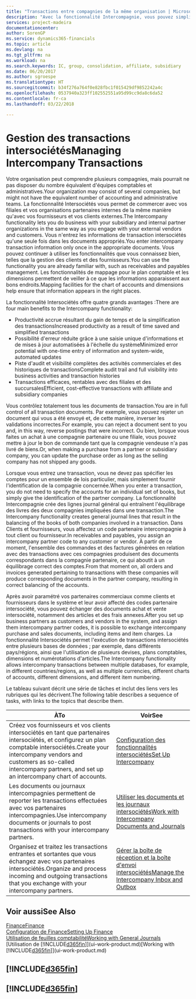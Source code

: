 ```yaml
---
title: "Transactions entre compagnies de la même organisation | Microsoft Docs"
description: "Avec la fonctionnalité Intercompagnie, vous pouvez simplifier les transactions et processus commerciaux entre les compagnies de la même organisation."
services: project-madeira
documentationcenter: 
author: SorenGP
ms.service: dynamics365-financials
ms.topic: article
ms.devlang: na
ms.tgt_pltfrm: na
ms.workload: na
ms.search.keywords: IC, group, consolidation, affiliate, subsidiary
ms.date: 06/20/2017
ms.author: sgroespe
ms.translationtype: HT
ms.sourcegitcommit: b34f276a764f0e828fbc1f015429df9852242a4c
ms.openlocfilehash: 0537940a323ff102552551a95d99cc9da8c6da52
ms.contentlocale: fr-ca
ms.lasthandoff: 03/22/2018

---
```

# <a name="managing-intercompany-transactions"></a><span data-ttu-id="3eca5-103">Gestion des transactions intersociétés</span><span class="sxs-lookup"><span data-stu-id="3eca5-103">Managing Intercompany Transactions</span></span>
<span data-ttu-id="3eca5-104">Votre organisation peut comprendre plusieurs compagnies, mais pourrait ne pas disposer du nombre équivalent d'équipes comptables et administratives.</span><span class="sxs-lookup"><span data-stu-id="3eca5-104">Your organization may consist of several companies, but might not have the equivalent number of accounting and administrative teams.</span></span> <span data-ttu-id="3eca5-105">La fonctionnalité Intersociétés vous permet de commercer avec vos filiales et vos organisations partenaires internes de la même manière qu'avec vos fournisseurs et vos clients externes.</span><span class="sxs-lookup"><span data-stu-id="3eca5-105">The Intercompany functionality lets you do business with your subsidiary and internal partner organizations in the same way as you engage with your external vendors and customers.</span></span> <span data-ttu-id="3eca5-106">Vous n'entrez les informations de transaction intersociétés qu'une seule fois dans les documents appropriés.</span><span class="sxs-lookup"><span data-stu-id="3eca5-106">You enter intercompany transaction information only once in the appropriate documents.</span></span> <span data-ttu-id="3eca5-107">Vous pouvez continuer à utiliser les fonctionnalités que vous connaissez bien, telles que la gestion des clients et des fournisseurs.</span><span class="sxs-lookup"><span data-stu-id="3eca5-107">You can use the functionality you are already familiar with, such as receivables and payables management.</span></span> <span data-ttu-id="3eca5-108">Les fonctionnalités de mappage pour le plan comptable et les dimensions permettent de veiller à ce que les informations apparaissent aux bons endroits.</span><span class="sxs-lookup"><span data-stu-id="3eca5-108">Mapping facilities for the chart of accounts and dimensions help ensure that information appears in the right places.</span></span>  

<span data-ttu-id="3eca5-109">La fonctionnalité Intersociétés offre quatre grands avantages :</span><span class="sxs-lookup"><span data-stu-id="3eca5-109">There are four main benefits to the Intercompany functionality:</span></span>  

- <span data-ttu-id="3eca5-110">Productivité accrue résultant du gain de temps et de la simplification des transactions</span><span class="sxs-lookup"><span data-stu-id="3eca5-110">Increased productivity as a result of time saved and simplified transactions</span></span>  
- <span data-ttu-id="3eca5-111">Possibilité d'erreur réduite grâce à une saisie unique d'informations et de mises à jour automatisées à l'échelle du système</span><span class="sxs-lookup"><span data-stu-id="3eca5-111">Minimized error potential with one-time entry of information and system-wide, automated updates</span></span>  
- <span data-ttu-id="3eca5-112">Piste d'audit et visibilité complètes des activités commerciales et des historiques de transactions</span><span class="sxs-lookup"><span data-stu-id="3eca5-112">Complete audit trail and full visibility into business activities and transaction histories</span></span>  
- <span data-ttu-id="3eca5-113">Transactions efficaces, rentables avec des filiales et des succursales</span><span class="sxs-lookup"><span data-stu-id="3eca5-113">Efficient, cost-effective transactions with affiliate and subsidiary companies</span></span>  

<span data-ttu-id="3eca5-114">Vous contrôlez totalement tous les documents de transaction.</span><span class="sxs-lookup"><span data-stu-id="3eca5-114">You are in full control of all transaction documents.</span></span> <span data-ttu-id="3eca5-115">Par exemple, vous pouvez rejeter un document qui vous a été envoyé et, de cette manière, inverser les validations incorrectes.</span><span class="sxs-lookup"><span data-stu-id="3eca5-115">For example, you can reject a document sent to you and, in this way, reverse postings that were incorrect.</span></span> <span data-ttu-id="3eca5-116">Ou bien, lorsque vous faites un achat à une compagnie partenaire ou une filiale, vous pouvez mettre à jour le bon de commande tant que la compagnie vendeuse n'a pas livré de biens.</span><span class="sxs-lookup"><span data-stu-id="3eca5-116">Or, when making a purchase from a partner or subsidiary company, you can update the purchase order as long as the selling company has not shipped any goods.</span></span>  

<span data-ttu-id="3eca5-117">Lorsque vous entrez une transaction, vous ne devez pas spécifier les comptes pour un ensemble de lois particulier, mais simplement fournir l'identification de la compagnie concernée.</span><span class="sxs-lookup"><span data-stu-id="3eca5-117">When you enter a transaction, you do not need to specify the accounts for an individual set of books, but simply give the identification of the partner company.</span></span> <span data-ttu-id="3eca5-118">La fonctionnalité Intercompagnie crée des lignes journal général qui entraînent l'équilibrage des livres des deux compagnies impliquées dans une transaction.</span><span class="sxs-lookup"><span data-stu-id="3eca5-118">The Intercompany functionality creates general journal lines that result in the balancing of the books of both companies involved in a transaction.</span></span> <span data-ttu-id="3eca5-119">Dans Clients et fournisseurs, vous affectez un code partenaire intercompagnie à tout client ou fournisseur.</span><span class="sxs-lookup"><span data-stu-id="3eca5-119">In receivables and payables, you assign an intercompany partner code to any customer or vendor.</span></span> <span data-ttu-id="3eca5-120">À partir de ce moment, l'ensemble des commandes et des factures générées en relation avec des transactions avec ces compagnies produisent des documents correspondants dans la compagnie partenaire, ce qui aboutit à un équilibrage correct des comptes.</span><span class="sxs-lookup"><span data-stu-id="3eca5-120">From that moment on, all orders and invoices generated pertaining to transactions with these companies will produce corresponding documents in the partner company, resulting in correct balancing of the accounts.</span></span>  

 <span data-ttu-id="3eca5-121">Après avoir paramétré vos partenaires commerciaux comme clients et fournisseurs dans le système et leur avoir affecté des codes partenaire intersociété, vous pouvez échanger des documents achat et vente intersociété, notamment des articles et des frais annexes.</span><span class="sxs-lookup"><span data-stu-id="3eca5-121">After you set up business partners as customers and vendors in the system, and assign them intercompany partner codes, it is possible to exchange intercompany purchase and sales documents, including items and item charges.</span></span> <span data-ttu-id="3eca5-122">La fonctionnalité Intersociétés permet l'exécution de transactions intersociétés entre plusieurs bases de données ; par exemple, dans différents pays/régions, ainsi que l'utilisation de plusieurs devises, plans comptables, dimensions et numérotations d'articles.</span><span class="sxs-lookup"><span data-stu-id="3eca5-122">The Intercompany functionality allows intercompany transactions between multiple databases, for example, in different countries/regions, as well as multiple currencies, different charts of accounts, different dimensions, and different item numbering.</span></span>  

<span data-ttu-id="3eca5-123">Le tableau suivant décrit une série de tâches et inclut des liens vers les rubriques qui les décrivent.</span><span class="sxs-lookup"><span data-stu-id="3eca5-123">The following table describes a sequence of tasks, with links to the topics that describe them.</span></span>

 |<span data-ttu-id="3eca5-124">À</span><span class="sxs-lookup"><span data-stu-id="3eca5-124">To</span></span> |<span data-ttu-id="3eca5-125">Voir</span><span class="sxs-lookup"><span data-stu-id="3eca5-125">See</span></span>|
 |---|---|
 |<span data-ttu-id="3eca5-126">Créez vos fournisseurs et vos clients intersociétés en tant que partenaires intersociétés, et configurez un plan comptable intersociétés.</span><span class="sxs-lookup"><span data-stu-id="3eca5-126">Create your intercompany vendors and customers as so-called intercompany partners, and set up an intercompany chart of accounts.</span></span>|[<span data-ttu-id="3eca5-127">Configuration des fonctionnalités intersociétés</span><span class="sxs-lookup"><span data-stu-id="3eca5-127">Set Up Intercompany</span></span>](intercompany-how-setup.md)|
 |<span data-ttu-id="3eca5-128">Les documents ou journaux intercompagnies permettent de reporter les transactions effectuées avec vos partenaires intercompagnies.</span><span class="sxs-lookup"><span data-stu-id="3eca5-128">Use intercompany documents or journals to post transactions with your intercompany partners.</span></span>|[<span data-ttu-id="3eca5-129">Utiliser les documents et les journaux intersociétés</span><span class="sxs-lookup"><span data-stu-id="3eca5-129">Work with Intercompany Documents and Journals</span></span>](intercompany-how-work-documents-journals.md)|
 |<span data-ttu-id="3eca5-130">Organisez et traitez les transactions entrantes et sortantes que vous échangez avec vos partenaires intersociétés.</span><span class="sxs-lookup"><span data-stu-id="3eca5-130">Organize and process incoming and outgoing transactions that you exchange with your intercompany partners.</span></span>|[<span data-ttu-id="3eca5-131">Gérer la boîte de réception et la boîte d'envoi intersociétés</span><span class="sxs-lookup"><span data-stu-id="3eca5-131">Manage the Intercompany Inbox and Outbox</span></span>](intercompany-how-manage-intercompany-inbox.md)|

## <a name="see-also"></a><span data-ttu-id="3eca5-132">Voir aussi</span><span class="sxs-lookup"><span data-stu-id="3eca5-132">See Also</span></span>
[<span data-ttu-id="3eca5-133">Finance</span><span class="sxs-lookup"><span data-stu-id="3eca5-133">Finance</span></span>](finance.md)  
[<span data-ttu-id="3eca5-134">Configuration de Finance</span><span class="sxs-lookup"><span data-stu-id="3eca5-134">Setting Up Finance</span></span>](finance-setup-finance.md)  
[<span data-ttu-id="3eca5-135">Utilisation de feuilles comptabilité</span><span class="sxs-lookup"><span data-stu-id="3eca5-135">Working with General Journals</span></span>](ui-work-general-journals.md)  
<span data-ttu-id="3eca5-136">[Utilisation de [!INCLUDE[d365fin](includes/d365fin_md.md)]](ui-work-product.md)</span><span class="sxs-lookup"><span data-stu-id="3eca5-136">[Working with [!INCLUDE[d365fin](includes/d365fin_md.md)]](ui-work-product.md)</span></span>

## [!INCLUDE[d365fin](includes/free_trial_md.md)]  
## [!INCLUDE[d365fin](includes/training_link_md.md)]

